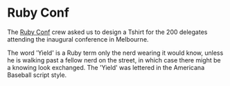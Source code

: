 # Ruby Conf

The [Ruby Conf](http://www.rubyconf.org.au/) crew asked us to design a Tshirt for the 200 delegates attending the inaugural conference in Melbourne.

The word 'Yield' is a Ruby term only the nerd wearing it would know, unless he is walking past a fellow nerd on the street, in which case there might be a knowing look exchanged. The 'Yield' was lettered in the Americana Baseball script style.
